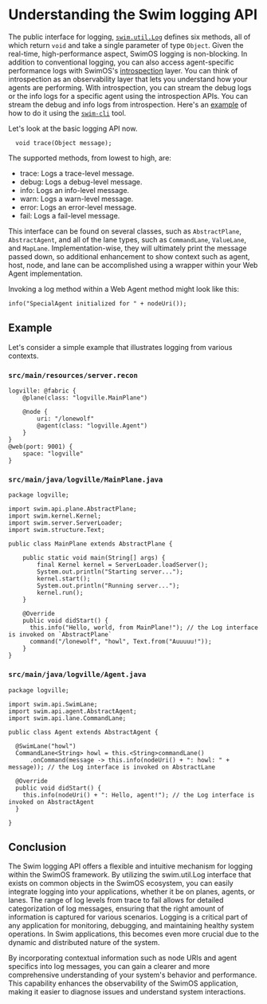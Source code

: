 # Understanding the Swim logging API

The public interface for logging, <a href="swim-java/swim-runtime/swim-core/swim.util/src/main/java/swim/util/Log.java" target="_blank">`swim.util.Log`</a> defines six methods, all of which return `void` and take a single parameter of type `Object`. Given the real-time, high-performance aspect, SwimOS logging is non-blocking. In addition to conventional logging, you can also access agent-specific performance logs with SwimOS's <a target="_blank" href="https://www.swimos.org/backend/introspection/">introspection</a> layer. You can think of introspection</a> as an observability layer that lets you understand how your agents are performing. With introspection, you can stream the debug logs or the info logs for a specific agent using the introspection APIs. You can stream the debug and info logs from introspection. Here's an <a target="_blank" href="https://github.com/swimos/swim-cellular?tab=readme-ov-file#log-introspection">example</a> of how to do it using the <a target="_blank" href="https://www.swimos.org/backend/cli/">`swim-cli`</a> tool.

Let's look at the basic logging API now.

```
  void trace(Object message);
```

The supported methods, from lowest to high, are:

- trace: Logs a trace-level message.
- debug: Logs a debug-level message.
- info: Logs an info-level message.
- warn: Logs a warn-level message.
- error: Logs an error-level message.
- fail: Logs a fail-level message.

This interface can be found on several classes, such as `AbstractPlane`, `AbstractAgent`, and all of the lane types, such as `CommandLane`, `ValueLane`, and `MapLane`. Implementation-wise, they will ultimately print the message passed down, so additional enhancement to show context such as agent, host, node, and lane can be accomplished using a wrapper within your Web Agent implementation.

Invoking a log method within a Web Agent method might look like this:

```
info("SpecialAgent initialized for " + nodeUri());
```

## Example

Let's consider a simple example that illustrates logging from various contexts.

### `src/main/resources/server.recon`

```
logville: @fabric {
    @plane(class: "logville.MainPlane")

    @node {
        uri: "/lonewolf"
        @agent(class: "logville.Agent")
    }
}
@web(port: 9001) {
    space: "logville"
}
```

### `src/main/java/logville/MainPlane.java`

```
package logville;

import swim.api.plane.AbstractPlane;
import swim.kernel.Kernel;
import swim.server.ServerLoader;
import swim.structure.Text;

public class MainPlane extends AbstractPlane {

    public static void main(String[] args) {
        final Kernel kernel = ServerLoader.loadServer();
        System.out.println("Starting server...");
        kernel.start();
        System.out.println("Running server...");
        kernel.run();
    }
    
    @Override
    public void didStart() {
      this.info("Hello, world, from MainPlane!"); // the Log interface is invoked on `AbstractPlane`
      command("/lonewolf", "howl", Text.from("Auuuuu!"));
    }
}
```

### `src/main/java/logville/Agent.java`

```
package logville;

import swim.api.SwimLane;
import swim.api.agent.AbstractAgent;
import swim.api.lane.CommandLane;

public class Agent extends AbstractAgent {

  @SwimLane("howl")
  CommandLane<String> howl = this.<String>commandLane()
      .onCommand(message -> this.info(nodeUri() + ": howl: " + message)); // the Log interface is invoked on AbstractLane

  @Override
  public void didStart() {
    this.info(nodeUri() + ": Hello, agent!"); // the Log interface is invoked on AbstractAgent
  }

}
```

## Conclusion

The Swim logging API offers a flexible and intuitive mechanism for logging within the SwimOS framework. By utilizing the swim.util.Log interface that exists on common objects in the SwimOS ecosystem, you can easily integrate logging into your applications, whether it be on planes, agents, or lanes. The range of log levels from trace to fail allows for detailed categorization of log messages, ensuring that the right amount of information is captured for various scenarios. Logging is a critical part of any application for monitoring, debugging, and maintaining healthy system operations. In Swim applications, this becomes even more crucial due to the dynamic and distributed nature of the system.

By incorporating contextual information such as node URIs and agent specifics into log messages, you can gain a clearer and more comprehensive understanding of your system's behavior and performance. This capability enhances the observability of the SwimOS application, making it easier to diagnose issues and understand system interactions.
